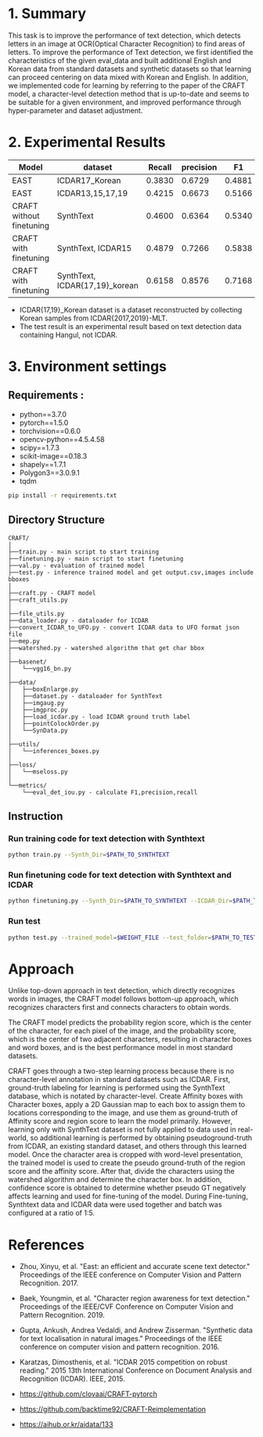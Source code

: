 # 1. Summary
This task is to improve the performance of text detection, which detects letters in an image at OCR(Optical Character Recognition) to find areas of letters. To improve the performance of Text detection, we first identified the characteristics of the given eval_data and built additional English and Korean data from standard datasets and synthetic datasets so that learning can proceed centering on data mixed with Korean and English. In addition, we implemented code for learning by referring to the paper of the CRAFT model, a character-level detection method that is up-to-date and seems to be suitable for a given environment, and improved performance through hyper-parameter and dataset adjustment.

 
# 2. Experimental Results
Model                      |dataset                     |Recall |precision | F1   | checkpoints
---------------------------|----------------------------|-------|----------|------|-------------
EAST                        |ICDAR17_Korean              |0.3830 |0.6729    |0.4881 | [link](https://drive.google.com/file/d/13c1FU1TpCgXtzhUQ4PLPi0-VXlU5m7HS/view?usp=sharing)              
EAST                       |ICDAR13,15,17,19            |0.4215 |0.6673    |0.5166  | [link](https://drive.google.com/file/d/1_pjaaVz_puefa_q8Xf0nuUMYFblcPupu/view?usp=sharing)           
CRAFT without finetuning   |SynthText                   |0.4600 |0.6364    |0.5340 | [link](https://drive.google.com/file/d/1YXToxjcx7zG5bACx-nrJ_ddtgBzH1fcr/view?usp=sharing)                            
CRAFT with finetuning      |SynthText, ICDAR15           |0.4879  |0.7266    |0.5838 | [link](https://drive.google.com/file/d/12ajKSHscwLMd1tQWRJWMJwJylL3-Mvu3/view?usp=sharing)                        
CRAFT with finetuning      |SynthText, ICDAR{17,19}_korean |0.6158|0.8576     |0.7168        | [link](https://drive.google.com/file/d/1YXToxjcx7zG5bACx-nrJ_ddtgBzH1fcr/view?usp=sharing)

- ICDAR{17,19}_Korean dataset is a dataset reconstructed by collecting Korean samples from ICDAR{2017,2019}-MLT.
- The test result is an experimental result based on text detection data containing Hangul, not ICDAR.

# 3. Environment settings
## Requirements :
- python==3.7.0
- pytorch==1.5.0
- torchvision==0.6.0
- opencv-python==4.5.4.58
- scipy==1.7.3
- scikit-image==0.18.3
- shapely==1.7.1
- Polygon3==3.0.9.1
- tqdm

```bash
pip install -r requirements.txt
```

##  Directory Structure
```
CRAFT/
│
├──train.py - main script to start training
├──finetuning.py - main script to start finetuning
├──val.py - evaluation of trained model
├──test.py - inference trained model and get output.csv,images include bboxes 
│
├──craft.py - CRAFT model
├──craft_utils.py
│
├──file_utils.py
├──data_loader.py - dataloader for ICDAR
├──convert_ICDAR_to_UFO.py - convert ICDAR data to UFO format json file
├──mep.py
├──watershed.py - watershed algorithm that get char bbox
│
├──basenet/
│   └──vgg16_bn.py
│
├──data/ 
│   ├──boxEnlarge.py
│   ├──dataset.py - dataloader for SynthText 
│   ├──imgaug.py
│   ├──imgproc.py
│   ├──load_icdar.py - load ICDAR ground truth label
│   ├──pointColockOrder.py
│   └──SynData.py
│
├──utils/
│   └──inferences_boxes.py   
│
├──loss/
│   └──mseloss.py 
│
└──metrics/
    └──eval_det_iou.py - calculate F1,precision,recall

```
## Instruction
### Run training code for text detection with Synthtext 
```bash
python train.py --Synth_Dir=$PATH_TO_SYNTHTEXT
```

### Run finetuning code for text detection with Synthtext and ICDAR
```bash
python finetuning.py --Synth_Dir=$PATH_TO_SYNTHTEXT --ICDAR_Dir=$PATH_TO_ICDAR --checkpoint=$WEIGHT_FILE 
```

### Run test
```bash
python test.py --trained_model=$WEIGHT_FILE --test_folder=$PATH_TO_TEST_DATA
```

# Approach
Unlike top-down approach in text detection, which directly recognizes words in images, the CRAFT model follows bottom-up approach, which recognizes characters first and connects characters to obtain words.

The CRAFT model predicts the probability region score, which is the center of the character, for each pixel of the image, and the probability score, which is the center of two adjacent characters, resulting in character boxes and word boxes, and is the best performance model in most standard datasets. 

CRAFT goes through a two-step learning process because there is no character-level annotation in standard datasets such as ICDAR. 
First, ground-truth labeling for learning is performed using the SynthText database, which is notated by character-level. 
Create Affinity boxes with Character boxes, apply a 2D Gaussian map to each box to assign them to locations corresponding to the image, and use them as ground-truth of Affinity score and region score to learn the model primarily. 
However, learning only with SynthText dataset is not fully applied to data used in real-world, so additional learning is performed by obtaining pseudoground-truth from ICDAR, an existing standard dataset, and others through this learned model. 
Once the character area is cropped with word-level presentation, the trained model is used to create the pseudo ground-truth of the region score and the affinity score. 
After that, divide the characters using the watershed algorithm and determine the character box. 
In addition, confidence score is obtained to determine whether pseudo GT negatively affects learning and used for fine-tuning of the model. 
During Fine-tuning, Synthtext data and ICDAR data were used together and batch was configured at a ratio of 1:5.


# References
- Zhou, Xinyu, et al. "East: an efficient and accurate scene text detector." Proceedings of the IEEE conference on Computer Vision and Pattern Recognition. 2017.

- Baek, Youngmin, et al. "Character region awareness for text detection." Proceedings of the IEEE/CVF Conference on Computer Vision and Pattern Recognition. 2019.

- Gupta, Ankush, Andrea Vedaldi, and Andrew Zisserman. "Synthetic data for text localisation in natural images." Proceedings of the IEEE conference on computer vision and pattern recognition. 2016.

- Karatzas, Dimosthenis, et al. "ICDAR 2015 competition on robust reading." 2015 13th International Conference on Document Analysis and Recognition (ICDAR). IEEE, 2015.

- https://github.com/clovaai/CRAFT-pytorch

- https://github.com/backtime92/CRAFT-Reimplementation

- https://aihub.or.kr/aidata/133
